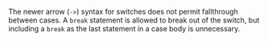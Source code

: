 The newer arrow (`->`) syntax for switches does not permit fallthrough between
cases. A `break` statement is allowed to break out of the switch, but including
a `break` as the last statement in a case body is unnecessary.
